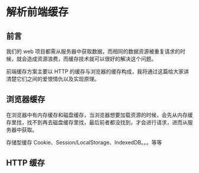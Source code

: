 # 解析前端缓存

## 前言

我们的 web 项目都需从服务器中获取数据，而相同的数据资源被重复请求的时候，就会造成资源浪费，而缓存技术就可以很好的解决这个问题。

前端缓存方案主要以 HTTP 的缓存与浏览器的缓存构成，我将通过这篇给大家讲清楚它们之间的爱恨情仇以及实现原理。

## 浏览器缓存

在浏览器中有内存缓存和磁盘缓存，当浏览器想要加载资源的时候，会先从内存缓存里找，找不到再去磁盘缓存里找，最后前者都没找到，才会进行请求，进而从服务器中获取。

存储型缓存 Cookie、Session/LocalStorage、IndexedDB。。。等等

## HTTP 缓存

